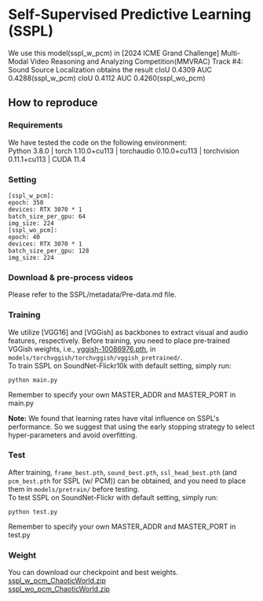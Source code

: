 # Self-Supervised Predictive Learning (SSPL)
We use this model(sspl_w_pcm) in [2024 ICME Grand Challenge] Multi-Modal Video Reasoning and Analyzing Competition(MMVRAC) Track #4: Sound Source Localization obtains the result cIoU 0.4309 AUC 0.4288(sspl_w_pcm) cIoU 0.4112 AUC 0.4260(sspl_wo_pcm) 

## How to reproduce
### Requirements
We have tested the code on the following environment:<br>
Python  3.8.0 | torch  1.10.0+cu113 | torchaudio  0.10.0+cu113 | torchvision  0.11.1+cu113 | CUDA  11.4

### Setting
```
[sspl_w_pcm]:
epoch: 350
devices: RTX 3070 * 1
batch_size_per_gpu: 64
img_size: 224
[sspl_wo_pcm]:
epoch: 40
devices: RTX 3070 * 1
batch_size_per_gpu: 128
img_size: 224
```
### Download & pre-process videos
Please refer to the SSPL/metadata/Pre-data.md file.

### Training
We utilize [VGG16] and [VGGish] as backbones 
to extract visual and audio features, respectively. Before training, you need to place pre-trained VGGish weights, 
i.e., [vggish-10086976.pth](https://github.com/harritaylor/torchvggish/releases/download/v0.1/vggish-10086976.pth), 
in ```models/torchvggish/torchvggish/vggish_pretrained/```. <br>To train SSPL on SoundNet-Flickr10k with default setting, simply run:
```
python main.py
```
Remember to specify your own MASTER_ADDR and MASTER_PORT in main.py

**Note:** We found that learning rates have vital influence on SSPL's performance. So we suggest that using the early stopping strategy 
to select hyper-parameters and avoid overfitting.

### Test
After training, ```frame_best.pth```, ```sound_best.pth```, ```ssl_head_best.pth``` (and ```pcm_best.pth``` for SSPL (w/ PCM)) 
can be obtained, and you need to place them in ```models/pretrain/``` before testing. <br>To test SSPL on SoundNet-Flickr 
with default setting, simply run:
```
python test.py
```
Remember to specify your own MASTER_ADDR and MASTER_PORT in test.py

### Weight
You can download our checkpoint and best weights.
[sspl_w_pcm_ChaoticWorld.zip](https://drive.google.com/file/d/1Gj2TDs5pQqbIAN0dMgvRURLJqd4he1o_/view?usp=drive_link)<br>
[sspl_wo_pcm_ChaoticWorld.zip](https://drive.google.com/file/d/1_-V1vhqo92fAvmIyGyizkDfWggutwRyy/view?usp=drive_link) 


